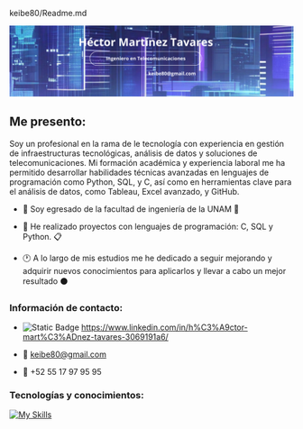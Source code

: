 keibe80/Readme.md 
<div id="header" align="center">
  <img decoding="async" src="https://github.com/keibe80/keibe80/blob/main/Banner.png" width="800"/>
</div>

## Me presento:

Soy un profesional en la rama de le tecnología con experiencia en gestión de infraestructuras tecnológicas, análisis de datos y soluciones de telecomunicaciones. Mi formación académica y experiencia laboral me ha permitido desarrollar habilidades técnicas avanzadas en lenguajes de programación como Python, SQL, y C, así como en herramientas clave para el análisis de datos, como Tableau, Excel avanzado, y GitHub.

* :blue_book: Soy egresado de la facultad de ingeniería de la UNAM :office:
  
* :satellite: He realizado proyectos con lenguajes de programación: C, SQL y Python. :clipboard:
  
* :clock1: A lo largo de mis estudios me he dedicado a seguir mejorando y adquirir nuevos conocimientos para aplicarlos y llevar a cabo un mejor resultado :black_circle:

### Información de contacto:

* ![Static Badge](https://img.shields.io/badge/-Linkedin-blue) https://www.linkedin.com/in/h%C3%A9ctor-mart%C3%ADnez-tavares-3069191a6/

* :e-mail: keibe80@gmail.com

* :iphone: +52 55 17 97 95 95

### Tecnologías y conocimientos:

[![My Skills](https://skillicons.dev/icons?i=anaconda,c,github,java,linux,py,matlab,powershell,vscode,ubuntu,figma&theme=light)](https://skillicons.dev)

